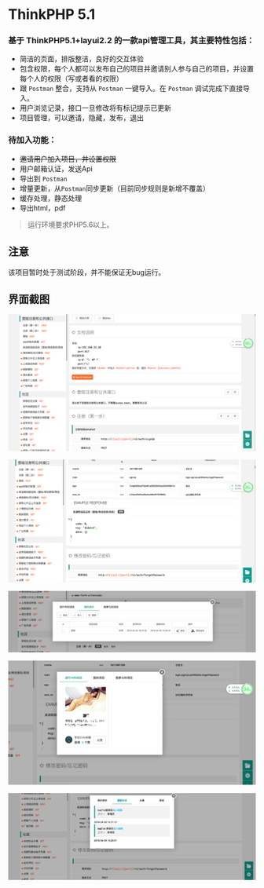 ThinkPHP 5.1
===============

### 基于 ThinkPHP5.1+layui2.2 的一款api管理工具，其主要特性包括：

 + 简洁的页面，排版整洁，良好的交互体验
 + 包含权限，每个人都可以发布自己的项目并邀请别人参与自己的项目，并设置每个人的权限（写或者看的权限）
 + 跟 `Postman` 整合，支持从 `Postman` 一键导入。在 `Postman` 调试完成下直接导入。
 + 用户浏览记录，接口一旦修改将有标记提示已更新
 + 项目管理，可以邀请，隐藏，发布，退出


### 待加入功能：

 + ~~邀请用户加入项目，并设置权限~~
 + 用户邮箱认证，发送Api
 + 导出到 `Postman`
 + 增量更新，从`Postman`同步更新（目前同步规则是新增不覆盖）
 + 缓存处理，静态处理
 + 导出html，pdf


> 运行环境要求PHP5.6以上。


## 注意

该项目暂时处于测试阶段，并不能保证无bug运行。

## 界面截图
![1](/public/1.png "1")

![2](/public/2.png "2")

![3](/public/3.png "3")

![4](/public/4.png "4")

![5](/public/5.png "5")
